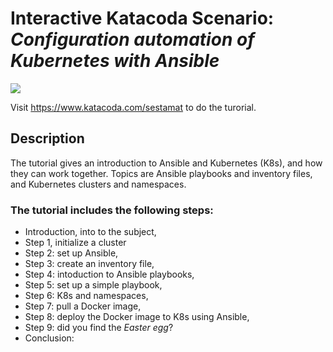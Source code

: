 # Interactive Katacoda Scenario: *Configuration automation of Kubernetes with Ansible*

[![](http://shields.katacoda.com/katacoda/sestamat/count.svg)](https://www.katacoda.com/sestamat "Get your profile on Katacoda.com")

Visit https://www.katacoda.com/sestamat to do the turorial.

## Description
The tutorial gives an introduction to Ansible and Kubernetes (K8s), and how they can work together. Topics are Ansible playbooks and inventory files, and Kubernetes clusters and namespaces. 

### The tutorial includes the following steps:
- Introduction, into to the subject,
- Step 1, initialize a cluster
- Step 2: set up Ansible,
- Step 3: create an inventory file,
- Step 4: intoduction to Ansible playbooks,
- Step 5: set up a simple playbook,
- Step 6: K8s and namespaces,
- Step 7: pull a Docker image,
- Step 8: deploy the Docker image to K8s using Ansible,
- Step 9: did you find the _Easter egg_?
- Conclusion:
